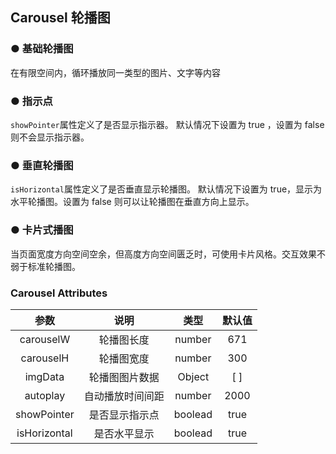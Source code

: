 <script lang="ts" setup>
    import demo1 from './demo1.vue' 
    import demo2 from './demo2.vue' 
    import demo3 from './demo3.vue'
    import demo4 from './demo4.vue'
</script>

## Carousel 轮播图

### ● 基础轮播图  
<p>在有限空间内，循环播放同一类型的图片、文字等内容</p>
<div class="borderBox">
    <demo1/>
    <k-preview compname="carousel" demoname="demo1"/>
</div>


### ● 指示点
<p><code>showPointer</code>属性定义了是否显示指示器。 默认情况下设置为 true ，设置为 false 则不会显示指示器。</p> 
<div class="borderBox">
    <demo2/>
    <k-preview compname="carousel" demoName="demo2"/> 
</div>

### ● 垂直轮播图
<p><code>isHorizontal</code>属性定义了是否垂直显示轮播图。 默认情况下设置为 true，显示为水平轮播图。设置为 false 则可以让轮播图在垂直方向上显示。</p> 
<div class="borderBox">
    <demo3/>
    <k-preview compname="carousel" demoName="demo3"/> 
</div>

### ● 卡片式播图
<p>当页面宽度方向空间空余，但高度方向空间匮乏时，可使用卡片风格。交互效果不弱于标准轮播图。</p> 
<div class="borderBox">
    <demo4/> 
    <k-preview compname="carousel" demoname="demo4"/>
</div>


### Carousel Attributes
|      参数      |                        说明                        |   类型   | 默认值  |
| :----------------: | :------------------------------------------------: | :------: | :-----: |
|    carouselW   |      轮播图长度                                      |  number  | 671        |
|    carouselH   |      轮播图宽度                                      |  number  |    300     |
|     imgData    |      轮播图图片数据                                  |  Object  | [ ]         |
|    autoplay    |      自动播放时间间距                                |  number  | 2000        |
|  showPointer   |        是否显示指示点                                |  boolead  |    true    |
|  isHorizontal  |      是否水平显示                                    |  boolead  | true      |

